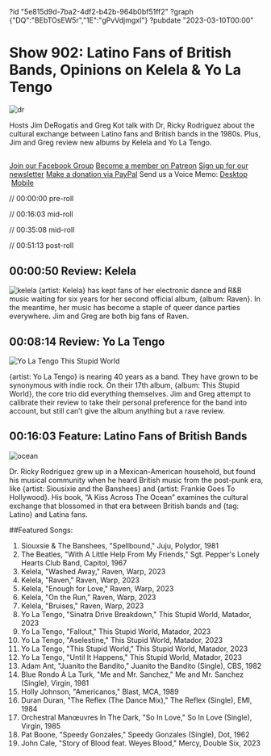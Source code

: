?id "5e815d9d-7ba2-4df2-b42b-964b0bf51ff2"
?graph {"DQ":"BEbTOsEW5r","1E":"gPvVdjmgxI"}
?pubdate "2023-03-10T00:00"
# Show 902: Latino Fans of British Bands, Opinions on Kelela & Yo La Tengo
![dr](https://static.soundopinions.org/images/2023/dr-ricky.jpeg)

Hosts Jim DeRogatis and Greg Kot talk with Dr, Ricky Rodriguez about the cultural exchange between Latino fans and British bands in the 1980s. Plus, Jim and Greg review new albums by Kelela and Yo La Tengo.

##
[Join our Facebook Group](https://bit.ly/3sivr9T)
[Become a member on Patreon](https://bit.ly/3slWZvc)
[Sign up for our newsletter](https://bit.ly/3eEvRnG)
[Make a donation via PayPal](https://bit.ly/3dmt9lU)
Send us a Voice Memo: [Desktop](bit.ly/2RyD5Ah)  [Mobile](sayhi.chat/soundops)

// 00:00:00 pre-roll

// 00:16:03 mid-roll

// 00:35:08 mid-roll

// 00:51:13 post-roll


## 00:00:50 Review: Kelela
![kelela](https://static.soundopinions.org/images/2023/raven.webp)
{artist: Kelela} has kept fans of her electronic dance and R&B music waiting for six years for her second official album, {album: Raven}. In the meantime, her music has become a staple of queer dance parties everywhere. Jim and Greg are both big fans of Raven.

## 00:08:14 Review: Yo La Tengo

![Yo La Tengo This Stupid World](https://static.soundopinions.org/assets/902/DQ5.jpg)

{artist: Yo La Tengo} is nearing 40 years as a band. They have grown to be synonymous with indie rock. On their 17th album, {album: This Stupid World}, the core trio did everything themselves. Jim and Greg attempt to calibrate their review to take their personal preference for the band into account, but still can’t give the album anything but a rave review. 

## 00:16:03 Feature: Latino Fans of British Bands
![ocean](https://static.soundopinions.org/images/2023/dr-ricky.jpeg)

Dr. Ricky Rodríguez grew up in a Mexican-American household, but found his musical community when he heard British music from the post-punk era, like {artist: Siousixie and the Banshees} and {artist: Frankie Goes To Hollywood}. His book, “A Kiss Across The Ocean” examines the cultural exchange that blossomed in that era between British bands and {tag: Latino} and Latina fans. 


##Featured Songs:

1. Siouxsie & The Banshees, "Spellbound," Juju, Polydor, 1981
1. The Beatles, "With A Little Help From My Friends," Sgt. Pepper's Lonely Hearts Club Band, Capitol, 1967
1. Kelela, "Washed Away," Raven, Warp, 2023
1. Kelela, "Raven," Raven, Warp, 2023
1. Kelela, "Enough for Love," Raven, Warp, 2023
1. Kelela, "On the Run," Raven, Warp, 2023
1. Kelela, "Bruises," Raven, Warp, 2023
1. Yo La Tengo, "Sinatra Drive Breakdown," This Stupid World, Matador, 2023
1. Yo La Tengo, "Fallout," This Stupid World, Matador, 2023
1. Yo La Tengo, "Aselestine," This Stupid World, Matador, 2023
1. Yo La Tengo, "This Stupid World," This Stupid World, Matador, 2023
1. Yo La Tengo, "Until It Happens," This Stupid World, Matador, 2023
1. Adam Ant, "Juanito the Bandito," Juanito the Bandito (Single), CBS, 1982
1. Blue Rondo À La Turk, "Me and Mr. Sanchez," Me and Mr. Sanchez (Single), Virgin, 1981
1. Holly Johnson, "Americanos," Blast, MCA, 1989
1. Duran Duran, "The Reflex (The Dance Mix)," The Reflex (Single), EMI, 1984
1. Orchestral Manœuvres In The Dark, "So In Love," So In Love (Single), Virgin, 1985
1. Pat Boone, "Speedy Gonzales," Speedy Gonzales (Single), Dot, 1962
1. John Cale, "Story of Blood feat. Weyes Blood," Mercy, Double Six, 2023